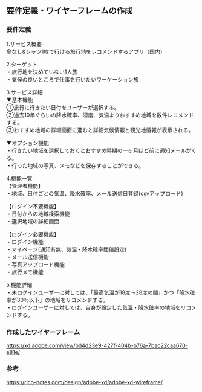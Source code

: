 ## 要件定義・ワイヤーフレームの作成  
### 要件定義  
1.サービス概要  
傘なし&シャツ1枚で行ける旅行地をレコメンドするアプリ（国内）  

2.ターゲット  
・旅行地を決めていない1人旅  
・気候の良いところで仕事を行いたいワーケーション旅  

3.サービス詳細  
▼基本機能  
①旅行に行きたい日付をユーザーが選択する。  
②過去10年ぐらいの降水確率、湿度、気温よりおすすめ地域を数件レコメンドする。  
③おすすめ地域の詳細画面に進むと詳細気候情報と観光地情報が表示される。  

▼オプション機能  
・行きたい地域を選択しておくとおすすめ時期の一ヶ月ほど前に通知メールがくる。  
・行った地域の写真、メモなどを保存することができる。  

4.機能一覧  
【管理者機能】  
・地域、日付ごとの気温、降水確率、メール送信日登録(csvアップロード)  

【ログイン不要機能】  
・日付からの地域検索機能  
・選択地域の詳細画面  

【ログイン必要機能】  
・ログイン機能  
・マイページ(通知有無、気温・降水確率閾値設定)  
・メール送信機能  
・写真アップロード機能  
・旅行メモ機能  

5.機能詳細  
・未ログインユーザーに対しては、「最高気温が18度〜28度の間」かつ「降水確率が30％以下」の地域をリコメンドする。  
・ログインユーザーに対しては、自身が設定した気温・降水確率の地域をリコメンドする。  


### 作成したワイヤーフレーム  
https://xd.adobe.com/view/bd4d23e9-427f-404b-b76a-7bac22caa670-e81e/  

### 参考  
https://rico-notes.com/design/adobe-xd/adobe-xd-wireframe/